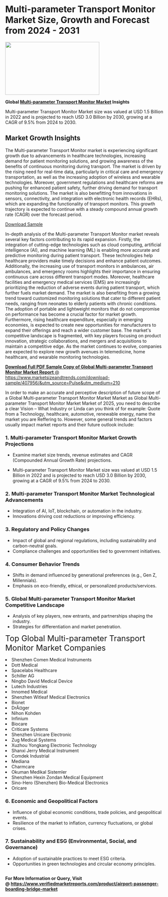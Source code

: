 <H1>Multi-parameter Transport Monitor Market Size, Growth and Forecast from 2024 - 2031</H1><img class="aligncenter size-medium wp-image-584254" src="https://thirdeyenews.in/wp-content/uploads/2024/09/Global-Market-Research-300x168.jpeg" alt="" width="300" height="168" /><p><strong>Global&nbsp;<a href="https://www.marketsizeandtrends.com/download-sample/407956/&amp;utm_source=Pulse&amp;utm_medium=210">Multi-parameter Transport Monitor Market</a> Insights</strong></p><p>Multi-parameter Transport Monitor Market size was valued at USD 1.5 Billion in 2022 and is projected to reach USD 3.0 Billion by 2030, growing at a CAGR of 9.5% from 2024 to 2030.</p><p><h2>Market Growth Insights</h2> <p>The Multi-parameter Transport Monitor market is experiencing significant growth due to advancements in healthcare technologies, increasing demand for patient monitoring solutions, and growing awareness of the benefits of continuous monitoring during transport. The market is driven by the rising need for real-time data, particularly in critical care and emergency transportation, as well as the increasing adoption of wireless and wearable technologies. Moreover, government regulations and healthcare reforms are pushing for enhanced patient safety, further driving demand for transport monitoring solutions. The market is also benefitting from innovations in sensors, connectivity, and integration with electronic health records (EHRs), which are expanding the functionality of transport monitors. This growth trajectory is expected to continue with a steady compound annual growth rate (CAGR) over the forecast period.</p> <p><a href="#">Download Sample</a></p> <p>In-depth analysis of the Multi-parameter Transport Monitor market reveals several key factors contributing to its rapid expansion. Firstly, the integration of cutting-edge technologies such as cloud computing, artificial intelligence (AI), and machine learning (ML) is enabling more accurate and predictive monitoring during patient transport. These technologies help healthcare providers make timely decisions and enhance patient outcomes. Additionally, the increasing use of transport monitors in ambulances, air ambulances, and emergency rooms highlights their importance in ensuring continuous care across different transport modes. Moreover, healthcare facilities and emergency medical services (EMS) are increasingly prioritizing the reduction of adverse events during patient transport, which further fuels market demand. The market is also benefiting from a growing trend toward customized monitoring solutions that cater to different patient needs, ranging from neonates to elderly patients with chronic conditions. The adoption of portable and lightweight monitors that do not compromise on performance has become a crucial factor for market growth. Furthermore, rising healthcare expenditure, especially in emerging economies, is expected to create new opportunities for manufacturers to expand their offerings and reach a wider customer base. The market's competitive landscape is fragmented, with key players focusing on product innovation, strategic collaborations, and mergers and acquisitions to maintain a competitive edge. As the market continues to evolve, companies are expected to explore new growth avenues in telemedicine, home healthcare, and wearable monitoring technologies. <p><a href="#"></p><p><span class=""><strong>Download Full PDF Sample Copy of Global Multi-parameter Transport Monitor Market Report</strong> @ <a href="https://www.marketsizeandtrends.com/download-sample/407956/&amp;utm_source=Pulse&amp;utm_medium=210" target="_blank">https://www.marketsizeandtrends.com/download-sample/407956/&amp;utm_source=Pulse&amp;utm_medium=210</a></span></p><p>In order to make an accurate and perceptive description of future scope of a Global&nbsp;Multi-parameter Transport Monitor Market Market as Global&nbsp;Multi-parameter Transport Monitor Market Market of 2025, you need to describe a clear Vision &ndash; What Industry or Linda can you think of for example: Quote from a Technology, healthcare, automotive, renewable energy, name the market you are Reffering to. However, some general trends and factors usually impact market reports and their future outlook include:</p><h3>1.&nbsp;<strong>Multi-parameter Transport Monitor Market Growth Projections</strong></h3><ul><li>Examine market size trends, revenue estimates and CAGR (Compounded Annual Growth Rate) projections.</li><li><p>Multi-parameter Transport Monitor Market size was valued at USD 1.5 Billion in 2022 and is projected to reach USD 3.0 Billion by 2030, growing at a CAGR of 9.5% from 2024 to 2030.</p></li></ul><h3>2.&nbsp;<strong>Multi-parameter Transport Monitor Market Technological Advancements</strong></h3><ul><li>Integration of AI, IoT, blockchain, or automation in the industry.</li><li>Innovations driving cost reductions or improving efficiency.</li></ul><h3>3.&nbsp;<strong>Regulatory and Policy Changes</strong></h3><ul><li>Impact of global and regional regulations, including sustainability and carbon-neutral goals.</li><li>Compliance challenges and opportunities tied to government initiatives.</li></ul><h3>4.&nbsp;<strong>Consumer Behavior Trends</strong></h3><ul><li>Shifts in demand influenced by generational preferences (e.g., Gen Z, Millennials).</li><li>Emphasis on eco-friendly, ethical, or personalized products/services.</li></ul><h3>5.&nbsp;<strong>Global Multi-parameter Transport Monitor Market Competitive Landscape</strong></h3><ul><li>Analysis of key players, new entrants, and partnerships shaping the industry.</li><li>Strategies for differentiation and market penetration.</li></ul><p data-pm-slice="1 1 []"><span style="color: inherit; font-family: inherit; font-size: 25px;">Top Global Multi-parameter Transport Monitor Market Companies</span></p><div class="" data-test-id=""><p><li>Shenzhen Comen Medical Instruments</li><li> Dott Medical</li><li> Spacelabs Healthcare</li><li> Schiller AG</li><li> Ningbo David Medical Device</li><li> Lutech Industries</li><li> Innomed Medical</li><li> Shenzhen Witleaf Medical Electronics</li><li> Bionet</li><li> DrÃ¤ger</li><li> Nihon Kohden</li><li> Infinium</li><li> Biocare</li><li> Criticare Systems</li><li> Shenzhen Unicare Electronic</li><li> Zug Medical Systems</li><li> Xuzhou Yongkang Electronic Technology</li><li> Shanxi Jerry Medical Instrument</li><li> Comdek Industrial</li><li> Mediana</li><li> Charmcare</li><li> Okuman Medikal Sistemler</li><li> Shenzhen Hexin Zondan Medical Equipment</li><li> Sino-Hero (Shenzhen) Bio-Medical Electronics</li><li> Oricare</li></p></div><h3>6.&nbsp;<strong>Economic and Geopolitical Factors</strong></h3><ul><li>Influence of global economic conditions, trade policies, and geopolitical events.</li><li>Resilience of the market to inflation, currency fluctuations, or global crises.</li></ul><h3>7.&nbsp;<strong>Sustainability and ESG (Environmental, Social, and Governance)</strong></h3><ul><li>Adoption of sustainable practices to meet ESG criteria.</li><li>Opportunities in green technologies and circular economy principles.</li></ul><h2><strong style="font-size: 14px;">For More Information or Query, Visit @&nbsp;</strong><a style="background-color: #ffffff; font-size: 14px;" href="https://www.marketsizeandtrends.com/report/multi-parameter-transport-monitor-market/" target="_blank">https://www.verifiedmarketreports.com/product/airport-passenger-boarding-bridge-market</a></h2>
